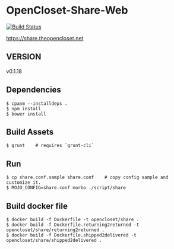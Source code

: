 # OpenCloset-Share-Web #

[![Build Status](https://travis-ci.org/opencloset/monitor.svg?branch=v0.1.18)](https://travis-ci.org/opencloset/OpenCloset-Share-Web)

https://share.theopencloset.net

## VERSION ##

v0.1.18

## Dependencies ##

    $ cpanm --installdeps .
    $ npm install
    $ bower install

## Build Assets ##

    $ grunt    # requires `grunt-cli`

## Run ##

    $ cp share.conf.sample share.conf    # copy config sample and customize it.
    $ MOJO_CONFIG=share.conf morbo ./script/share

## Build docker file ##

    $ docker build -f Dockerfile -t opencloset/share .
    $ docker build -f Dockerfile.returning2returned -t opencloset/share/returning2returned .
    $ docker build -f Dockerfile.shipped2delivered -t opencloset/share/shipped2delivered .
